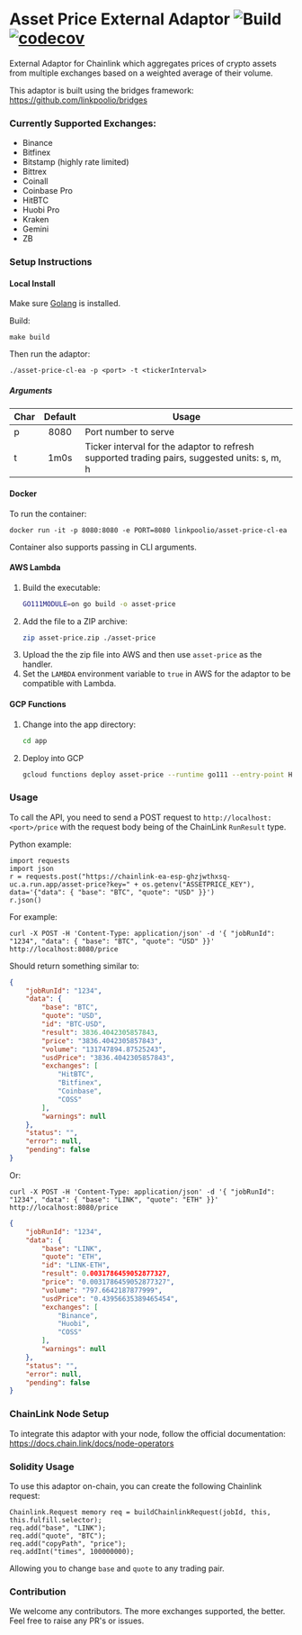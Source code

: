 # Asset Price External Adaptor ![Build](https://github.com/linkpoolio/asset-price-cl-ea/workflows/Build/badge.svg) [![codecov](https://codecov.io/gh/linkpoolio/asset-price-cl-ea/branch/master/graph/badge.svg)](https://codecov.io/gh/linkpoolio/asset-price-cl-ea)
External Adaptor for Chainlink which aggregates prices of crypto assets from multiple exchanges based on a weighted average of their volume.

This adaptor is built using the bridges framework: https://github.com/linkpoolio/bridges

### Currently Supported Exchanges:

- Binance
- Bitfinex
- Bitstamp (highly rate limited)
- Bittrex
- Coinall
- Coinbase Pro
- HitBTC
- Huobi Pro
- Kraken
- Gemini
- ZB

### Setup Instructions
#### Local Install
Make sure [Golang](https://golang.org/pkg/) is installed.

Build:
```
make build
```

Then run the adaptor:
```
./asset-price-cl-ea -p <port> -t <tickerInterval>
```

##### Arguments

| Char   | Default  | Usage |
| ------ |:--------:| ----- |
| p      | 8080     | Port number to serve |
| t      | 1m0s     | Ticker interval for the adaptor to refresh supported trading pairs, suggested units: s, m, h |

#### Docker
To run the container:
```
docker run -it -p 8080:8080 -e PORT=8080 linkpoolio/asset-price-cl-ea
```

Container also supports passing in CLI arguments.

#### AWS Lambda
1. Build the executable:
    ```bash
    GO111MODULE=on go build -o asset-price
    ```
2. Add the file to a ZIP archive:
    ```bash
    zip asset-price.zip ./asset-price
    ```
3. Upload the the zip file into AWS and then use `asset-price` as the
handler.
4. Set the `LAMBDA` environment variable to `true` in AWS for
the adaptor to be compatible with Lambda.

#### GCP Functions
1. Change into the app directory:
    ```bash
    cd app
    ```
2. Deploy into GCP
    ```bash
    gcloud functions deploy asset-price --runtime go111 --entry-point Handler --trigger-http
    ```

### Usage

To call the API, you need to send a POST request to `http://localhost:<port>/price` with the request body being of the ChainLink `RunResult` type.

Python example:
```
import requests
import json
r = requests.post("https://chainlink-ea-esp-ghzjwthxsq-uc.a.run.app/asset-price?key=" + os.getenv("ASSETPRICE_KEY"), data='{"data": { "base": "BTC", "quote": "USD" }}')
r.json()
```

For example:
```
curl -X POST -H 'Content-Type: application/json' -d '{ "jobRunId": "1234", "data": { "base": "BTC", "quote": "USD" }}' http://localhost:8080/price
```
Should return something similar to:
```json
{
    "jobRunId": "1234",
    "data": {
        "base": "BTC",
        "quote": "USD",
        "id": "BTC-USD",
        "result": 3836.4042305857843,
        "price": "3836.4042305857843",
        "volume": "131747894.87525243",
        "usdPrice": "3836.4042305857843",
        "exchanges": [
            "HitBTC",
            "Bitfinex",
            "Coinbase",
            "COSS"
        ],
        "warnings": null
    },
    "status": "",
    "error": null,
    "pending": false
}
```

Or:
```
curl -X POST -H 'Content-Type: application/json' -d '{ "jobRunId": "1234", "data": { "base": "LINK", "quote": "ETH" }}' http://localhost:8080/price
```
```json
{
    "jobRunId": "1234",
    "data": {
        "base": "LINK",
        "quote": "ETH",
        "id": "LINK-ETH",
        "result": 0.0031786459052877327,
        "price": "0.0031786459052877327",
        "volume": "797.6642187877999",
        "usdPrice": "0.43956635389465454",
        "exchanges": [
            "Binance",
            "Huobi",
            "COSS"
        ],
        "warnings": null
    },
    "status": "",
    "error": null,
    "pending": false
}
```

### ChainLink Node Setup

To integrate this adaptor with your node, follow the official documentation:
https://docs.chain.link/docs/node-operators

### Solidity Usage

To use this adaptor on-chain, you can create the following Chainlink request:
```
Chainlink.Request memory req = buildChainlinkRequest(jobId, this, this.fulfill.selector);
req.add("base", "LINK");
req.add("quote", "BTC");
req.add("copyPath", "price");
req.addInt("times", 100000000);
```

Allowing you to change `base` and `quote` to any trading pair.

### Contribution
We welcome any contributors. The more exchanges supported, the better. Feel free to raise any PR's or issues.
